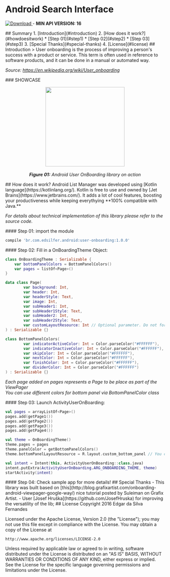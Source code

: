 # Android Search Interface

<a name="version"></a>
[ ![Download](https://api.bintray.com/packages/edsilfer/maven/user-onboarding/images/download.svg) ](https://bintray.com/edsilfer/maven/user-onboarding/_latestVersion) - **MIN API VERSION: 16**

<a name="summary">
## Summary
1. [Introduction](#introduction) 
2. [How does it work?](#howdoesitwork) 
   * [Step 01](#step1) 
   * [Step 02](#step2) 
   * [Step 03](#step3) 
3. [Special Thanks](#special-thanks) 
4. [License](#license) 

<a name="introduction" />
## Introduction
> User onboarding is the process of improving a person's success with a product or service. This term is often used in reference to software products, and it can be done in a manual or automated way.

*Source: https://en.wikipedia.org/wiki/User_onboarding*

<a name="showcase" />
### SHOWCASE

<p align="center">
  <img src="showcase/onboarding_demo.gif" align="center" width=250>
  <br /><br />
  <i><b>Figure 01:</b> Android User OnBoarding library on action</i>
</p>
<a name="howdoesitwork" />
## How does it work?
Android List Manager was developed using [Kotlin language](https://kotlinlang.org/). Kotlin is free to use and owned by [Jet Brains](https://www.jetbrains.com/). It adds a lot of cool features, boosting your productiveness while keeping everythying **100% compatible with Java.** 

_For details about technical implementation of this library please refer to the source code._

<a name="step1" />
#### Step 01: import the module

```gradle
compile 'br.com.edsilfer.android:user-onboarding:1.0.0'
```


<a name="step2" />
#### Step 02: Fill in a OnBoardingTheme Object:

```kotlin
class OnBoardingTheme : Serializable {
    var bottomPanelColors = BottomPanelColors()
    var pages = listOf<Page>()
}

data class Page(
        var background: Int,
        var header: Int,
        var headerStyle: Text,
        var image: Int,
        var subHeader1: Int,
        var subHeader1Style: Text,
        var subHeader2: Int,
        var subHeader2Style: Text,
        var customLayoutResource: Int // Optional parameter. Do not forget to use same view ids if you set your own layout. 
) : Serializable {}

class BottomPanelColors(
        var indicatorActiveColor: Int = Color.parseColor("#FFFFFF"),
        var indicatorInactiveColor: Int = Color.parseColor("#FFFFFF"),
        var skipColor: Int = Color.parseColor("#FFFFFF"),
        var nextColor: Int = Color.parseColor("#FFFFFF"),
        var finishColor: Int = Color.parseColor("#FFFFFF"),
        var dividerColor: Int = Color.parseColor("#FFFFFF")
) : Serializable {}
```

*Each page added on pages represents a Page to be place as part of the ViewPager*<br />
*You can use different colors for bottom panel via BottomPanelColor class*<br />

<a name="step3" />
#### Step 03: Launch ActivityUserOnBoarding:

```kotlin
val pages = arrayListOf<Page>()
pages.add(getPage1())
pages.add(getPage2())
pages.add(getPage3())
pages.add(getPage4())

val theme = OnBoardingTheme()
theme.pages = pages
theme.panelColor = getBottomPanelColors()
theme.bottomPanelLayoutResource = R.layout.custom_bottom_panel // You can set your own layout for bottom panel 

val intent = Intent(this, ActivityUserOnBoarding::class.java)
intent.putExtra(ActivityUserOnBoarding.ARG_ONBOARDING_THEME, theme)
startActivity(intent)
```

<a name="step4" />
#### Step 04: Check sample app for more details!

<a name="special-thanks" />
## Special Thanks
 - This library was built based on [this](http://blog.grafixartist.com/onboarding-android-viewpager-google-way/) nice tutorial posted by Suleiman on Grafix Artist.
 - User [Josef Hruška](https://github.com/JosefHruska) for improving the versatility of the lib;

<a name="license" />
## License
Copyright 2016 Edgar da Silva Fernandes

Licensed under the Apache License, Version 2.0 (the "License");
you may not use this file except in compliance with the License.
You may obtain a copy of the License at

    http://www.apache.org/licenses/LICENSE-2.0

Unless required by applicable law or agreed to in writing, software
distributed under the License is distributed on an "AS IS" BASIS,
WITHOUT WARRANTIES OR CONDITIONS OF ANY KIND, either express or implied.
See the License for the specific language governing permissions and
limitations under the License.
